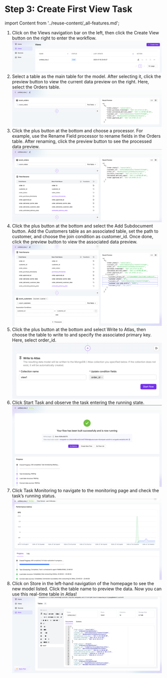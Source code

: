 # Step 3: Create First View Task

import Content from '../reuse-content/_all-features.md';

<Content />

1.	Click on the Views navigation bar on the left, then click the Create View button on the right to enter the workflow.
![Create View](../images/quick-1.jpg)
2.	Select a table as the main table for the model. After selecting it, click the preview button to view the current data preview on the right. Here, select the Orders table.
![Select Main](../images/quick-2.jpg)
3.	Click the plus button at the bottom and choose a processor. For example, use the Rename Field processor to rename fields in the Orders table. After renaming, click the preview button to see the processed data preview.
![Rename](../images/quick-3.jpg)
4.	Click the plus button at the bottom and select the Add Subdocument button. Add the Customers table as an associated table, set the path to customer, and choose the join condition as customer_id. Once done, click the preview button to view the associated data preview.
![Sub Document](../images/quick-4.jpg)
5.	Click the plus button at the bottom and select Write to Atlas, then choose the table to write to and specify the associated primary key. Here, select order_id.
![Write To Atlas](../images/quick-5.jpg)
6.	Click Start Task and observe the task entering the running state.
![Start Task](../images/quick-6.jpg)
7.	Click Task Monitoring to navigate to the monitoring page and check the task’s running status.
![Monitor](../images/quick-7.jpg)
8.	Click on Store in the left-hand navigation of the homepage to see the new model listed. Click the table name to preview the data. Now you can use this real-time table in Atlas!
![Preview Data](../images/quick-8.jpg)

